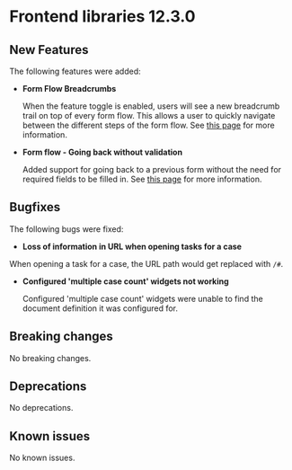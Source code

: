 # Frontend libraries 12.3.0

## New Features

The following features were added:

* **Form Flow Breadcrumbs**

  When the feature toggle is enabled, users will see a new breadcrumb trail on top of every form flow. This allows a
  user to quickly navigate between the different steps of the form flow.
  See [this page](/using-valtimo/form-flow/create-form-flow-definition.md#breadcrumbs) for more information.

* **Form flow - Going back without validation**

  Added support for going back to a previous form without the need for required fields to be filled in.
  See [this page](/using-valtimo/form-flow/create-form-flow-form.md#going-back-to-the-previous-form) for more
  information.

## Bugfixes

The following bugs were fixed:

*  **Loss of information in URL when opening tasks for a case**

When opening a task for a case, the URL path would get replaced with `/#`.

* **Configured 'multiple case count' widgets not working**

  Configured 'multiple case count' widgets were unable to find the document definition it was configured for.

## Breaking changes

No breaking changes.

## Deprecations

No deprecations.

## Known issues

No known issues.